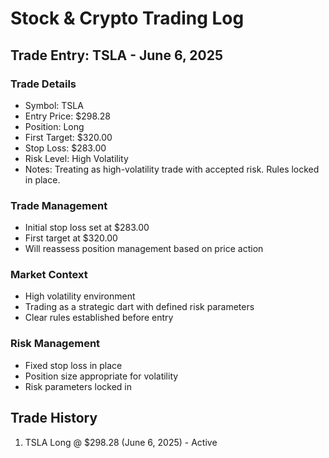 # Stock & Crypto Trading Log

## Trade Entry: TSLA - June 6, 2025

### Trade Details
- Symbol: TSLA
- Entry Price: $298.28
- Position: Long
- First Target: $320.00
- Stop Loss: $283.00
- Risk Level: High Volatility
- Notes: Treating as high-volatility trade with accepted risk. Rules locked in place.

### Trade Management
- Initial stop loss set at $283.00
- First target at $320.00
- Will reassess position management based on price action

### Market Context
- High volatility environment
- Trading as a strategic dart with defined risk parameters
- Clear rules established before entry

### Risk Management
- Fixed stop loss in place
- Position size appropriate for volatility
- Risk parameters locked in

## Trade History
1. TSLA Long @ $298.28 (June 6, 2025) - Active 